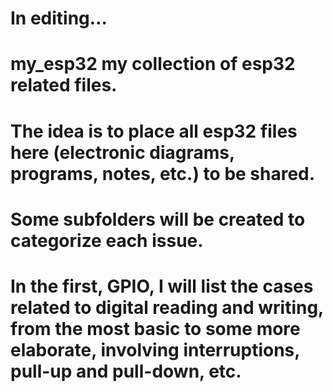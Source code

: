 # In editing...
# my_esp32 my collection of esp32 related files.
# The idea is to place all esp32 files here (electronic diagrams, programs, notes, etc.) to be shared.
# Some subfolders will be created to categorize each issue. 
# In the first, GPIO, I will list the cases related to digital reading and writing, from the most basic to some more elaborate, involving interruptions, pull-up and pull-down, etc.